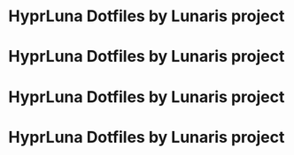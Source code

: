 # HyprLuna Dotfiles by Lunaris project
# HyprLuna Dotfiles by Lunaris project
# HyprLuna Dotfiles by Lunaris project
# HyprLuna Dotfiles by Lunaris project

